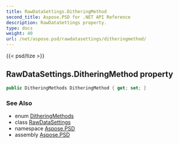 ```yaml
---
title: RawDataSettings.DitheringMethod
second_title: Aspose.PSD for .NET API Reference
description: RawDataSettings property. 
type: docs
weight: 40
url: /net/aspose.psd/rawdatasettings/ditheringmethod/
---
```

{{< psd/tize >}}
## RawDataSettings.DitheringMethod property

```csharp
public DitheringMethods DitheringMethod { get; set; }
```

### See Also

* enum [DitheringMethods](../../ditheringmethods/)
* class [RawDataSettings](../)
* namespace [Aspose.PSD](../../rawdatasettings/)
* assembly [Aspose.PSD](../../../)



